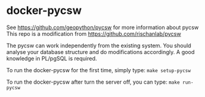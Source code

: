 # docker-pycsw

See https://github.com/geopython/pycsw for more information about pycsw
This repo is a modification from https://github.com/rischanlab/pycsw

The pycsw can work independently from the existing system.
You should analyse your database structure and do modifications accordingly.
A good knowledge in PL/pgSQL is required.

To run the docker-pycsw for the first time, simply type:
`make setup-pycsw`

To run the docker-pycsw after turn the server off, you can type:
`make run-pycsw`

